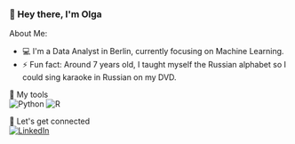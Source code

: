 ### 👋 Hey there, I'm Olga


About Me:
* 💻 I'm a Data Analyst in Berlin, currently focusing on Machine Learning.
* ⚡ Fun fact: Around 7 years old, I taught myself the Russian alphabet so I could sing karaoke in Russian on my DVD.


🔧 My tools  
![Python](https://img.shields.io/badge/-Python-3776AB?style=flat-square&logo=python&logoColor=white)
![R](https://img.shields.io/badge/-R-276DC3?style=flat-square&logo=r&logoColor=white)


🚀 Let's get connected  
[![LinkedIn](https://img.shields.io/badge/-LinkedIn-0077B5?style=flat-square&logo=linkedin&logoColor=white)](https://www.linkedin.com/in/olgahincu/)
